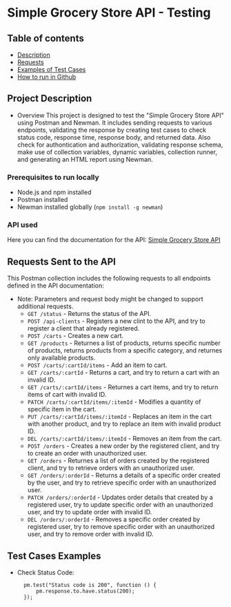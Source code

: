# Simple Grocery Store API - Testing

## Table of contents
* [Description](#Project-Description)
* [Requests](#Requests-Sent-to-the-API)
* [Examples of Test Cases](#Test-Cases-Examples)
* [How to run in Github](#How-to-run-in-Github)



## Project Description
- Overview
  This project is designed to test the "Simple Grocery Store API" using Postman and Newman. It includes sending requests to various endpoints, validating the response by creating test cases to check status code, response time, response body, and returned data. Also check for authontication and authorization, validating response schema, make use of collection variables, dynamic variables, collection runner, and generating an HTML report using Newman.


### Prerequisites to run locally
  - Node.js and npm installed
  - Postman installed
  - Newman installed globally (`npm install -g newman`)


### API used
  Here you can find the documentation for the API:
  [Simple Grocery Store API](https://github.com/vdespa/Postman-Complete-Guide-API-Testing/blob/main/simple-grocery-store-api.md)



## Requests Sent to the API
  This Postman collection includes the following requests to all endpoints defined in the API documentation:
  * Note: Parameters and request body might be changed to support additional requests.
    + `GET /status` - Returns the status of the API.
    + `POST /api-clients` - Registers a new clint to the API, and try to register a client that already registered.
    + `POST /carts` - Creates a new cart.
    + `GET /products` - Returnes a list of products, returns specific number of products, returns products from a specific category, and returnes only available products.
    + `POST /carts/:cartId/items` - Add an item to cart.
    + `GET /carts/:cartId` - Returns a cart, and try to return a cart with an invalid ID.
    + `GET /carts/:cartId/items` - Returnes a cart items, and try to return items of cart with invalid ID.
    + `PATCH /carts/:cartId/items/:itemId` - Modifies a quantity of specific item in the cart.
    + `PUT /carts/:cartId/items/:itemId` - Replaces an item in the cart with another product, and try to replace an item with invalid product ID.
    + `DEL /carts/:cartId/items/:itemId` - Removes an item from the cart.
    + `POST /orders` - Creates a new order by the registered client, and try to create an order with unauthorized user.
    + `GET /orders` - Returnes a list of orders created by the registered client, and try to retrieve orders with an unauthorized user.
    + `GET /orders/:orderId` - Returns a details of a specific order created by the user, and try to retrieve specific order with an unauthorized user.
    + `PATCH /orders/:orderId` - Updates order details that created by a registered user, try to update specific order with an unauthorized user, and try to update order with invalid ID.
    + `DEL /orders/:orderId` - Removes a specific order created by registered user, try to remove specific order with an unauthorized user, and try to remove order with invalid ID.



## Test Cases Examples
  + Check Status Code:
      ```
        pm.test("Status code is 200", function () {
            pm.response.to.have.status(200);
        });
      ```











